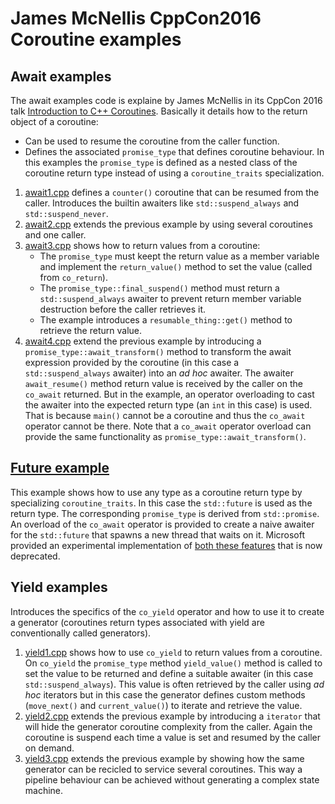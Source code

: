 # James McNellis CppCon2016 Coroutine examples

## Await examples

The await examples code is explaine by James McNellis in its CppCon 2016 talk [Introduction to C++
Coroutines](https://youtu.be/ZTqHjjm86Bw).
Basically it details how to the return object of a coroutine:
- Can be used to resume the coroutine from the caller function.
- Defines the associated `promise_type` that defines coroutine behaviour.
  In this examples the `promise_type` is defined as a nested class of the coroutine return type
  instead of using a `coroutine_traits` specialization.

1. [await1.cpp](./await/await1.cpp) defines a `counter()` coroutine that can be resumed from the caller.
   Introduces the builtin awaiters like `std::suspend_always` and `std::suspend_never`.
1. [await2.cpp](./await/await2.cpp) extends the previous example by using several coroutines and one caller.
1. [await3.cpp](./await/await3.cpp) shows how to return values from a coroutine:
   - The `promise_type` must keept the return value as a member variable and implement the
     `return_value()` method to set the value (called from `co_return`).
   - The `promise_type::final_suspend()` method must return a `std::suspend_always` awaiter
     to prevent return member variable destruction before the caller retrieves it.
   - The example introduces a `resumable_thing::get()` method to retrieve the return value.
1. [await4.cpp](./await/await4.cpp) extend the previous example by introducing a
   `promise_type::await_transform()` method to transform the await expression provided by
   the coroutine (in this case a `std::suspend_always` awaiter) into an *ad hoc* awaiter.
   The awaiter `await_resume()` method return value is received by the caller on the `co_await` returned.
   But in the example, an operator overloading to cast the awaiter into the expected return
   type (an `int` in this case) is used. That is because `main()` cannot be a coroutine and thus the `co_await` operator
   cannot be there.
   Note that a `co_await` operator overload can provide the same functionality as `promise_type::await_transform()`.

## [Future example](./future/future.cpp)

This example shows how to use any type as a coroutine return type by specializing `coroutine_traits`.
In this case the `std::future` is used as the return type. The corresponding `promise_type` is derived from `std::promise`.
An overload of the `co_await` operator is provided to create a naive awaiter for the `std::future` that spawns a new
thread that waits on it.
Microsoft provided an experimental implementation of [both these features](https://raw.githubusercontent.com/microsoft/STL/5762e6bcaf7f5f8b5dba0a9aabf0acbd0e335e80/stl/inc/future) that is now deprecated.

## Yield examples

Introduces the specifics of the `co_yield` operator and how to use it to create a generator (coroutines return types
associated with yield are conventionally called generators).

1. [yield1.cpp](./yield/yield1.cpp) shows how to use `co_yield` to return values from a coroutine.
   On `co_yield` the `promise_type` method `yield_value()` method is called to set the value to be returned
   and define a suitable awaiter (in this case `std::suspend_always`).
   This value is often retrieved by the caller using *ad hoc* iterators but in this case the generator defines
   custom methods (`move_next()` and `current_value()`) to iterate and retrieve the value.
1. [yield2.cpp](./yield/yield2.cpp) extends the previous example by introducing a `iterator` that will
   hide the generator coroutine complexity from the caller. Again the coroutine is suspend each time a value
   is set and resumed by the caller on demand.
1. [yield3.cpp](./yield/yield3.cpp) extends the previous example by showing how the same generator can be recicled
   to service several coroutines. This way a pipeline behaviour can be achieved without generating a complex state
   machine.
